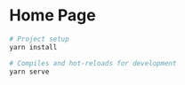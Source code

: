 # Home Page

```sh
# Project setup
yarn install

# Compiles and hot-reloads for development
yarn serve
```
